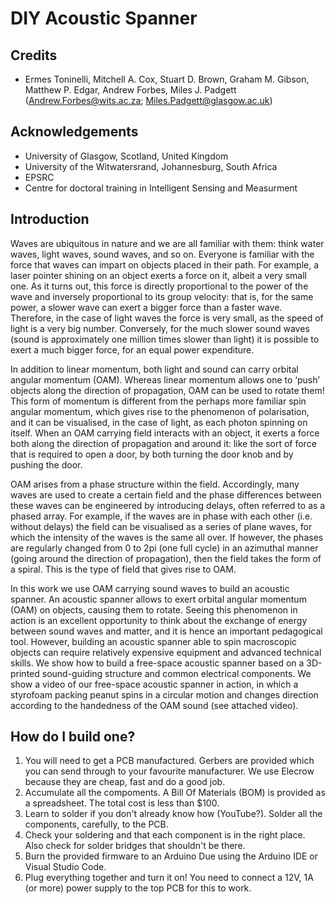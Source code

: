 # DIY Acoustic Spanner

## Credits
* Ermes Toninelli, Mitchell A. Cox, Stuart D. Brown, Graham M. Gibson, Matthew P. Edgar, Andrew Forbes, Miles J. Padgett 
(Andrew.Forbes@wits.ac.za; Miles.Padgett@glasgow.ac.uk)

## Acknowledgements
* University of Glasgow, Scotland, United Kingdom
* University of the Witwatersrand, Johannesburg, South Africa
* EPSRC
* Centre for doctoral training in Intelligent Sensing and Measurment

## Introduction

Waves are ubiquitous in nature and we are all familiar with them: think water waves, light waves, sound waves, and so on. Everyone is familiar with the force that waves can impart on objects placed in their path. For example, a laser pointer shining on an object exerts a force on it, albeit a very small one. As it turns out, this force is directly proportional to the power of the wave and inversely proportional to its group velocity: that is, for the same power, a slower wave can exert a bigger force than a faster wave. Therefore, in the case of light waves the force is very small, as the speed of light is a very big number. Conversely, for the much slower sound waves (sound is approximately one million times slower than light) it is possible to exert a much bigger force, for an equal power expenditure.

In addition to linear momentum, both light and sound can carry orbital angular momentum (OAM). Whereas linear momentum allows one to ‘push’ objects along the direction of propagation, OAM can be used to rotate them! This form of momentum is different from the perhaps more familiar spin angular momentum, which gives rise to the phenomenon of polarisation, and it can be visualised, in the case of light, as each photon spinning on itself. When an OAM carrying field interacts with an object, it exerts a force both along the direction of propagation and around it: like the sort of force that is required to open a door, by both turning the door knob and by pushing the door.

OAM arises from a phase structure within the field. Accordingly, many waves are used to create a certain field and the phase differences between these waves can be engineered by introducing delays, often referred to as a phased array. For example, if the waves are in phase with each other (i.e. without delays) the field can be visualised as a series of plane waves, for which the intensity of the waves is the same all over. If however, the phases are regularly changed from 0 to 2pi (one full cycle) in an azimuthal manner (going around the direction of propagation), then the field takes the form of a spiral. This is the type of field that gives rise to OAM.

In this work we use OAM carrying sound waves to build an acoustic spanner. An acoustic spanner allows to exert orbital angular momentum (OAM) on objects, causing them to rotate. Seeing this phenomenon in action is an excellent opportunity to think about the exchange of energy between sound waves and matter, and it is hence an important pedagogical tool. However, building an acoustic spanner able to spin macroscopic objects can require relatively expensive equipment and advanced technical skills. We show how to build a free-space acoustic spanner based on a 3D-printed sound-guiding structure and common electrical components. We show a video of our free-space acoustic spanner in action, in which a styrofoam packing peanut spins in a circular motion and changes direction according to the handedness of the OAM sound (see attached video).

## How do I build one?

1. You will need to get a PCB manufactured. Gerbers are provided which you can send through to your favourite manufacturer. We use Elecrow because they are cheap, fast and do a good job.
2. Accumulate all the compoments. A Bill Of Materials (BOM) is provided as a spreadsheet. The total cost is less than $100.
3. Learn to solder if you don't already know how (YouTube?). Solder all the components, carefully, to the PCB. 
4. Check your soldering and that each component is in the right place. Also check for solder bridges that shouldn't be there.
5. Burn the provided firmware to an Arduino Due using the Arduino IDE or Visual Studio Code.
6. Plug everything together and turn it on! You need to connect a 12V, 1A (or more) power supply to the top PCB for this to work.
